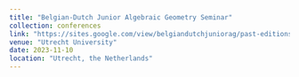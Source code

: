 ```yaml
---
title: "Belgian-Dutch Junior Algebraic Geometry Seminar"
collection: conferences
link: "https://sites.google.com/view/belgiandutchjuniorag/past-editions#h.xwr1k4fha7x"
venue: "Utrecht University"
date: 2023-11-10
location: "Utrecht, the Netherlands"
---
```

